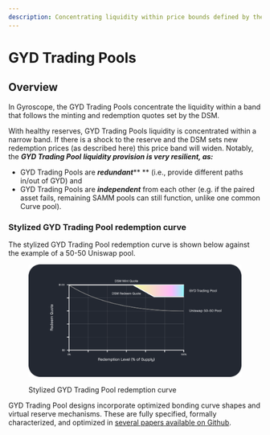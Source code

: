 ```yaml
---
description: Concentrating liquidity within price bounds defined by the DSM
---
```


# GYD Trading Pools

## Overview

In Gyroscope, the GYD Trading Pools concentrate the liquidity within a band that follows the minting and redemption quotes set by the DSM.

With healthy reserves, GYD Trading Pools liquidity is concentrated within a narrow band. If there is a shock to the reserve and the DSM sets new redemption prices (as described here) this price band will widen. Notably, the _**GYD Trading Pool**_ _**liquidity provision is very resilient, as:**_

* GYD Trading Pools are _**redundant**_** ** (i.e., provide different paths in/out of GYD) and
* GYD Trading Pools are _**independent**_ from each other (e.g. if the paired asset fails, remaining SAMM pools can still function, unlike one common Curve pool).

### Stylized GYD Trading Pool redemption curve

The stylized GYD Trading Pool redemption curve is shown below against the example of a 50-50 Uniswap pool.

<figure><img src="../../../.gitbook/assets/Graph 1 v3 (1).png" alt="Stylized GYD Trading Pool redemption curve"><figcaption><p>Stylized GYD Trading Pool redemption curve</p></figcaption></figure>

GYD Trading Pool designs incorporate optimized bonding curve shapes and virtual reserve mechanisms. These are fully specified, formally characterized, and optimized in [several papers available on Github](https://github.com/gyrostable/technical-papers/tree/main/E-CLP).&#x20;
